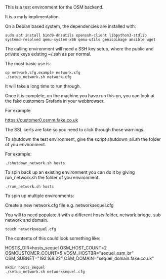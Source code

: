 This is a test environment for the OSM backend.

It is a early implimentation.


On a Debian based system, the dependencies are installed with:

    sudo apt install bind9-dnsutils openssh-client libpython3-stdlib systemd-resolved qemu-system-x86 qemu-utils genisoimage ansible wget

The calling environment will need a SSH key setup, where the public and private keys existing ~/.ssh as per normal.



The most basic use is:

```
cp network.cfg.example network.cfg
./setup_network.sh network.cfg
```

It will take a long time to run through.

Once it is complete, on the machine you have run this on, you can look at the fake customers Grafana in your webbrowser.

For example:

https://customer0.osmm.fake.co.uk

The SSL certs are fake so you need to click through those warnings.

To shutdown the test environment, give the script shutdown_all.sh the folder of you environment.

For example:

```
./shutdown_network.sh hosts
```

To spin back up an existing environment you can do it by giving run_network.sh the folder of you environment.

```
./run_network.sh hosts
```

To spin up multiple environments:

Create a new network.cfg file e.g. networksequel.cfg

You will to need populate it with a different hosts folder, network bridge, sub network and domain.

```
touch networksequel.cfg
```
The contents of this could look something like:

HOSTS_DIR=hosts_sequel
OSM_HOST_COUNT=2
OSMCUSTOMER_COUNT=5
VOSM_HOSTBR="sequel_osm_br"
OSM_SUBNET="192.168.22"
OSM_DOMAIN="sequel_domain.fake.co.uk"


```
mkdir hosts_sequel
./setup_network.sh networksequel.cfg
```

